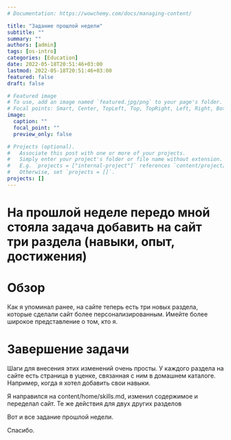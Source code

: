 ```yaml
---
# Documentation: https://wowchemy.com/docs/managing-content/

title: "Задание прошлой недели"
subtitle: ""
summary: ""
authors: [admin]
tags: [os-intro]
categories: [Education]
date: 2022-05-18T20:51:46+03:00
lastmod: 2022-05-18T20:51:46+03:00
featured: false
draft: false

# Featured image
# To use, add an image named `featured.jpg/png` to your page's folder.
# Focal points: Smart, Center, TopLeft, Top, TopRight, Left, Right, BottomLeft, Bottom, BottomRight.
image:
  caption: ""
  focal_point: ""
  preview_only: false

# Projects (optional).
#   Associate this post with one or more of your projects.
#   Simply enter your project's folder or file name without extension.
#   E.g. `projects = ["internal-project"]` references `content/project/deep-learning/index.md`.
#   Otherwise, set `projects = []`.
projects: []
---
```

# На прошлой неделе передо мной стояла задача добавить на сайт три раздела (навыки, опыт, достижения)

# Обзор

Как я упоминал ранее, на сайте теперь есть три новых раздела, которые сделали сайт более персонализированным. Имейте более широкое представление о том, кто я.

# Завершение задачи

Шаги для внесения этих изменений очень просты. У каждого раздела на сайте есть страница в уценке, связанная с ним в домашнем каталоге. Например, когда я хотел добавить свои навыки.

Я направился на content/home/skills.md, изменил содержимое и переделал сайт. Те же действия для двух других разделов

Вот и все задание прошлой недели.

Спасибо.





